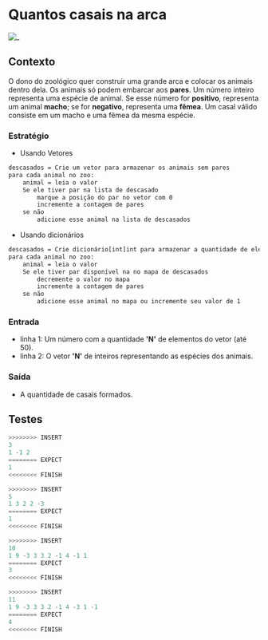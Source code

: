# Quantos casais na arca

![_](https://raw.githubusercontent.com/qxcodefup/arcade/master/base/casais/cover.jpg)

## Contexto

O dono do zoológico quer construir uma grande arca e colocar os animais dentro dela. Os animais só podem embarcar aos **pares**. Um número inteiro representa uma espécie de animal. Se esse número for **positivo**, representa um animal **macho**; se for **negativo**, representa uma **fêmea**. Um casal válido consiste em um macho e uma fêmea da mesma espécie.

### Estratégio

- Usando Vetores

```txt
descasados = Crie um vetor para armazenar os animais sem pares
para cada animal no zoo:
    animal = leia o valor
    Se ele tiver par na lista de descasado
        marque a posição do par no vetor com 0
        incremente a contagem de pares
    se não
        adicione esse animal na lista de descasados
```

- Usando dicionários

```txt
descasados = Crie dicionário[int]int para armazenar a quantidade de elementos daquele tipo descasados
para cada animal no zoo:
    animal = leia o valor
    Se ele tiver par disponível na no mapa de descasados
        decremente o valor no mapa
        incremente a contagem de pares
    se não
        adicione esse animal no mapa ou incremente seu valor de 1
```



### Entrada

- linha 1: Um número com a quantidade **'N'** de elementos do vetor (até 50).
- linha 2: O vetor **'N'** de inteiros representando as espécies dos animais.

### Saída

- A quantidade de casais formados.

## Testes

```py
>>>>>>>> INSERT
3
1 -1 2
======== EXPECT
1
<<<<<<<< FINISH
```

```py
>>>>>>>> INSERT
5
1 3 2 2 -3
======== EXPECT
1
<<<<<<<< FINISH
```

```py
>>>>>>>> INSERT
10
1 9 -3 3 3 2 -1 4 -1 1
======== EXPECT
3
<<<<<<<< FINISH
```

```py
>>>>>>>> INSERT
11
1 9 -3 3 3 2 -1 4 -3 1 -1
======== EXPECT
4
<<<<<<<< FINISH
```
